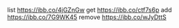 list
https://ibb.co/4jGZnGw
get
https://ibb.co/ctf7s6p
add
https://ibb.co/7G9WK45
remove
https://ibb.co/wJyDttS